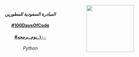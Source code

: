 
<img align="right" width="150" height="150" src="https://pbs.twimg.com/profile_images/1084013687004893184/fUYnr5lF.jpg">

  <h4 align="center">
  <em>
المبادرة السعودية للمطورين 
  </em>
  <br />
  <h4 align="center">
  <a  href="https://twitter.com/hashtag/100DaysOfCode?src=hash">
#100DaysOfCode
  </a>
  <br />
<h4 align="center">
  <a  href="https://twitter.com/hashtag/100_%D9%8A%D9%88%D9%85_%D8%A8%D8%B1%D9%85%D8%AC%D8%A9?src=hash">
#١٠٠_يوم_برمجه  
  </a>
  <br />
  <h6 align="center">
  <em>
    Python
  </em>
  <br />
